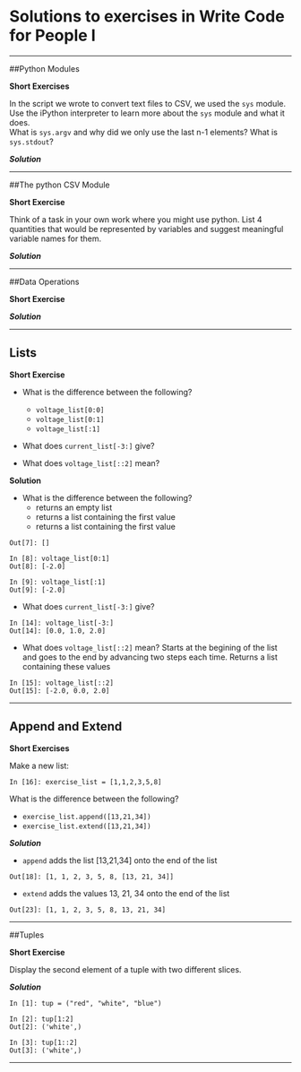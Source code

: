 # Solutions to exercises in Write Code for People I

* * * *
##Python Modules

**Short Exercises**

In the script we wrote to convert text files to CSV, we used the `sys` module. 
Use the iPython interpreter to learn more about the `sys` module and what it does.  
What is `sys.argv` and why did we only use the last n-1 elements? What is `sys.stdout`?

***Solution***


* * * *
##The python CSV Module

**Short Exercise**

Think of a task in your own work where you might use python. List 4 
quantities that would be represented by variables and suggest 
meaningful variable names for them.

***Solution***

* * * *
##Data Operations

**Short Exercise**

***Solution***

* * * *
## Lists

**Short Exercise**

* What is the difference between the following?
   * `voltage_list[0:0]`
   * `voltage_list[0:1]`
   * `voltage_list[:1]`

* What does `current_list[-3:]` give?

* What does `voltage_list[::2]` mean?

**Solution**

* What is the difference between the following?
   * returns an empty list 
   * returns a list containing the first value
   * returns a list containing the first value
   
```In [7]: voltage_list[0:0]
Out[7]: []

In [8]: voltage_list[0:1]
Out[8]: [-2.0]

In [9]: voltage_list[:1]
Out[9]: [-2.0]
```
   
* What does `current_list[-3:]` give?

```
In [14]: voltage_list[-3:]
Out[14]: [0.0, 1.0, 2.0]
```

* What does `voltage_list[::2]` mean?
Starts at the begining of the list and goes to the end by advancing two 
steps each time. Returns a list containing these values
```
In [15]: voltage_list[::2]
Out[15]: [-2.0, 0.0, 2.0]
```

* * * *
## Append and Extend

**Short Exercises**

Make a new list:

```
In [16]: exercise_list = [1,1,2,3,5,8]
```

What is the difference between the following?
 * `exercise_list.append([13,21,34])`
 * `exercise_list.extend([13,21,34])`

***Solution***

* `append` adds the list [13,21,34] onto the end of the list
```
Out[18]: [1, 1, 2, 3, 5, 8, [13, 21, 34]]
```

* `extend` adds the values 13, 21, 34 onto the end of the list
```
Out[23]: [1, 1, 2, 3, 5, 8, 13, 21, 34]
```


* * * *
##Tuples

**Short Exercise**

Display the second element of a tuple with two different slices.

***Solution***

```
In [1]: tup = ("red", "white", "blue")

In [2]: tup[1:2]
Out[2]: ('white',)

In [3]: tup[1::2]
Out[3]: ('white',)
```

* * * * 